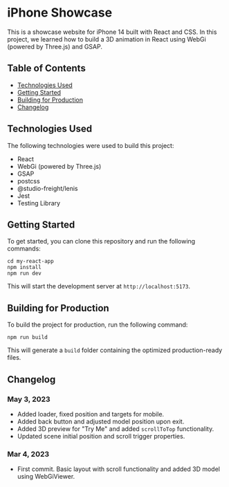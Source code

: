 # iPhone Showcase

This is a showcase website for iPhone 14 built with React and CSS. In this project, we learned how to build a 3D animation in React using WebGi (powered by Three.js) and GSAP. 

## Table of Contents
- [Technologies Used](#technologies-used)
- [Getting Started](#getting-started)
- [Building for Production](#building-for-production)
- [Changelog](#changelog)

## Technologies Used

The following technologies were used to build this project:
- React
- WebGi (powered by Three.js)
- GSAP
- postcss
- @studio-freight/lenis
- Jest
- Testing Library

## Getting Started

To get started, you can clone this repository and run the following commands:

```
cd my-react-app
npm install
npm run dev
```

This will start the development server at `http://localhost:5173`.

## Building for Production

To build the project for production, run the following command:

```
npm run build
```

This will generate a `build` folder containing the optimized production-ready files.

## Changelog

### May 3, 2023
- Added loader, fixed position and targets for mobile.
- Added back button and adjusted model position upon exit.
- Added 3D preview for "Try Me" and added `scrollToTop` functionality.
- Updated scene initial position and scroll trigger properties.
 
### Mar 4, 2023
- First commit. Basic layout with scroll functionality and added 3D model using WebGiViewer.
